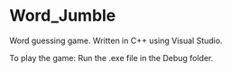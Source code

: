 # Word_Jumble
Word guessing game. Written in C++ using Visual Studio.

To play the game:
Run the .exe file in the Debug folder.
